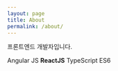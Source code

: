 ```yaml
---
layout: page
title: About
permalink: /about/
---
```


프론트엔드 개발자입니다.

Angular JS
**ReactJS**
TypeScript
ES6